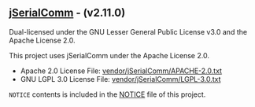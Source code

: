 ## [jSerialComm](https://github.com/Fazecast/jSerialComm) - (v2.11.0)

Dual-licensed under the GNU Lesser General Public License v3.0 and the Apache License 2.0.

This project uses jSerialComm under the Apache License 2.0.

- Apache 2.0 License File: [vendor/jSerialComm/APACHE-2.0.txt](vendor/jSerialComm/APACHE-2.0.txt)
- GNU LGPL 3.0 License File: [vendor/jSerialComm/LGPL-3.0.txt](vendor/jSerialComm/LGPL-3.0.txt)

`NOTICE` contents is included in the [NOTICE](NOTICE.txt) file of this project.